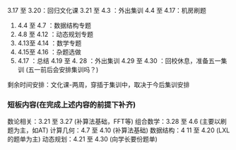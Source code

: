 3.17 至 3.20：回归文化课
3.21 至 4.3  ：外出集训
4.4 至 4.17：机房刷题
1. 4.4  至 4.7   ：数据结构专题
2. 4.8  至 4.12 ：动态规划专题
3. 4.13至 4.14 ：数学专题
4. 4.15至 4.16 ：杂题选做
5. 4.17             ：总结
4.19  至 4. 28     ：外出集训
4.29  至 4.30      ：回校休息，准备五一集训
(五一前后会安排集训吗？)

剩余时间安排：文化课-两周，穿插于集训中，取决于今后集训安排

### 短板内容(在完成上述内容的前提下补齐)
数论相关：3.21 至 3.27 (补算法基础，FFT等)
组合数学：3.28 至 4.6   (主要以刷题为主，如AT)
计算几何：4.7   至 4.10 (补算法基础)
数据结构：4 11 至 4.20 (LXL的题单为主)
动态规划：4.21 至 4.30 (向学长要份题单)


